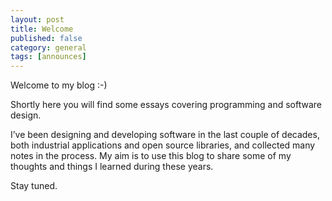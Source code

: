 ```yaml
---
layout: post
title: Welcome
published: false
category: general
tags: [announces]
---
```


Welcome to my blog :-)

Shortly here you will find some essays covering programming and software design.

I’ve been designing and developing software in the last couple of decades,
both industrial applications and open source libraries, and collected many notes in the process.
My aim is to use this blog to share some of my thoughts and things I learned during these years.

Stay tuned.

